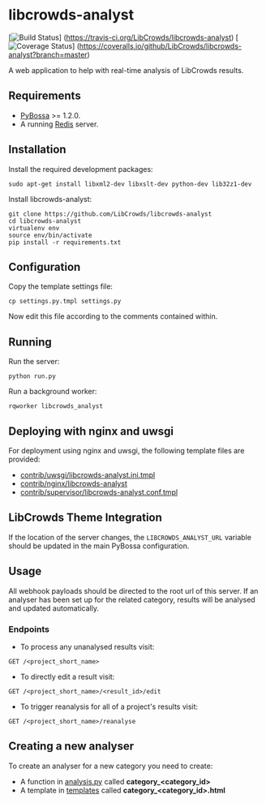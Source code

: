 # libcrowds-analyst

[![Build Status](https://travis-ci.org/LibCrowds/libcrowds-analyst.svg?branch=master)]
(https://travis-ci.org/LibCrowds/libcrowds-analyst)
[![Coverage Status](https://coveralls.io/repos/github/LibCrowds/libcrowds-analyst/badge.svg?branch=master)]
(https://coveralls.io/github/LibCrowds/libcrowds-analyst?branch=master)


A web application to help with real-time analysis of LibCrowds results.

## Requirements

- [PyBossa](https://github.com/PyBossa/pybossa) >= 1.2.0.
- A running [Redis](https://github.com/antirez/redis) server.


## Installation

Install the required development packages:

```
sudo apt-get install libxml2-dev libxslt-dev python-dev lib32z1-dev
```

Install libcrowds-analyst:

```
git clone https://github.com/LibCrowds/libcrowds-analyst
cd libcrowds-analyst
virtualenv env
source env/bin/activate
pip install -r requirements.txt
```

## Configuration

Copy the template settings file:

```
cp settings.py.tmpl settings.py
```

Now edit this file according to the comments contained within.


## Running

Run the server:

```
python run.py
```


Run a background worker:

```
rqworker libcrowds_analyst
```


## Deploying with nginx and uwsgi

For deployment using nginx and uwsgi, the following template files are provided:

- [contrib/uwsgi/libcrowds-analyst.ini.tmpl](contrib/uwsgi/libcrowds-analyst.ini.tmpl)
- [contrib/nginx/libcrowds-analyst](contrib/nginx/libcrowds-analyst)
- [contrib/supervisor/libcrowds-analyst.conf.tmpl](contrib/supervisor/libcrowds-analyst.conf.tmpl)


## LibCrowds Theme Integration

If the location of the server changes, the `LIBCROWDS_ANALYST_URL` variable
should be updated in the main PyBossa configuration.


## Usage

All webhook payloads should be directed to the root url of this server. If an
analyser has been set up for the related category, results will be analysed
and updated automatically.

### Endpoints

- To process any unanalysed results visit:

```http
GET /<project_short_name>
```

- To directly edit a result visit:


```http
GET /<project_short_name>/<result_id>/edit
```

- To trigger reanalysis for all of a project's results visit:

```http
GET /<project_short_name>/reanalyse
```


## Creating a new analyser

To create an analyser for a new category you need to create:

- A function in [analysis.py](analysis.py) called **category_\<category_id>**
- A template in [templates](templates) called **category_\<category_id>.html**
